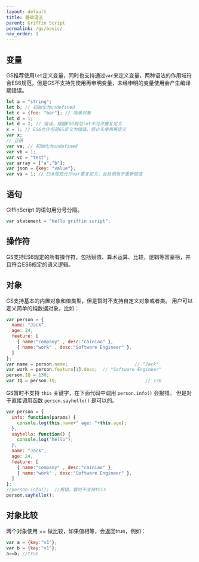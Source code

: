 ```yaml
---
layout: default
title: 基础语法
parent: Griffin Script
permalink: /gs/basic/
nav_order: 1
---
```

## 变量
GS推荐使用```let```定义变量，同时也支持通过```var```来定义变量，两种语法的作用域符合ES6规范，但是GS不支持先使用再申明变量，未经申明的变量使用会产生编译期错误。
```javascript
let a = "string";
let b; // 初始化为undefined
let c = {foo: "bar"}; // 简单对象
let d = 1;
let d = 2; // 错误，根据ES6规范let不允许重复定义
x = 1; // ES6允许但是GS定义为错误，禁止先使用再定义
var x;
// 正确
var va; // 初始化为undefined
var vb = 1;
var vc = "test";
var array = ["a","b"];
var json = {key: "value"};
var va = 1; // ES6规范允许var重复定义，此处相当于重新赋值
```
## 语句
GiffinScript 的语句用分号分隔。
```javascript
var statement = "hello griffin script";
```
## 操作符
GS支持ES6规定的所有操作符，包括赋值、算术运算、比较，逻辑等富豪榜，并且符合ES6规定的语义逻辑。
## 对象
GS支持基本的内置对象和值类型，但是暂时不支持自定义对象或者类。
用户可以定义简单的纯数据对象，比如：
```javascript
var person = {
  name: "Jack",
  age: 24,
  feature: [
    { name:"company" , desc:"cainiao" },
    { name:"work" , desc:"Software Engineer" },
  ]
};
var name = person.name;							// "Jack"
var work = person.feature[1].desc; 	// "Software Engineer"
person.IQ = 130;
var IQ = person.IQ;									// 130
```

GS暂时不支持 ```this``` 关键字，在下面代码中调用 ```person.info()``` 会报错。
但是对于直接调用函数 ```person.sayhello()``` 是可以的。

```javascript
var person = {
  info: function(params) {
    console.log(this.name+" age: "+this.age);
  },
  sayhello: function() {
  	console.log("hello");
  },
  name: "Jack",
  age: 24,
  feature: [
    { name:"company" , desc:"cainiao" },
    { name:"work" , desc:"Software Engineer" },
  ]
};
//person.info();  //报错，暂时不支持this
person.sayhello();
```

## 对象比较
两个对象使用 == 做比较，如果值相等，会返回true，例如：
```javascript
var a = {key:"v1"};
var b = {key:"v1"};
a==b; //true
```

